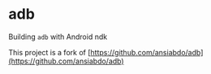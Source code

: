# adb

Building ```adb``` with Android ndk

This project is a fork of [https://github.com/ansiabdo/adb](https://github.com/ansiabdo/adb)
